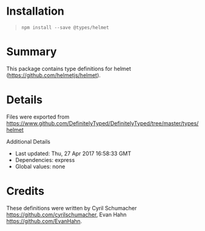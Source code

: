 # Installation
> `npm install --save @types/helmet`

# Summary
This package contains type definitions for helmet (https://github.com/helmetjs/helmet).

# Details
Files were exported from https://www.github.com/DefinitelyTyped/DefinitelyTyped/tree/master/types/helmet

Additional Details
 * Last updated: Thu, 27 Apr 2017 16:58:33 GMT
 * Dependencies: express
 * Global values: none

# Credits
These definitions were written by Cyril Schumacher <https://github.com/cyrilschumacher>, Evan Hahn <https://github.com/EvanHahn>.
